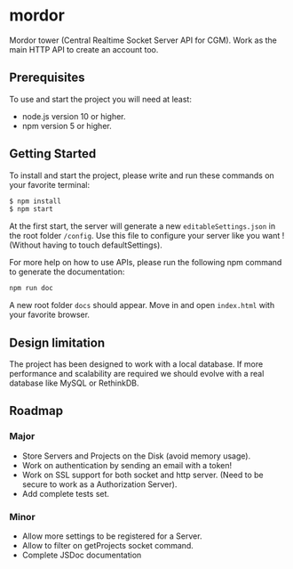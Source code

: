 # mordor
Mordor tower (Central Realtime Socket Server API for CGM). Work as the main HTTP API to create an account too.

## Prerequisites

To use and start the project you will need at least:

- node.js version 10 or higher.
- npm version 5 or higher.

## Getting Started

To install and start the project, please write and run these commands on your favorite terminal:

```bash
$ npm install
$ npm start
```

At the first start, the server will generate a new `editableSettings.json` in the root folder `/config`. Use this file to configure your server like you want ! (Without having to touch defaultSettings).

For more help on how to use APIs, please run the following npm command to generate the documentation:
```bash
npm run doc
```

A new root folder `docs` should appear. Move in and open `index.html` with your favorite browser.

## Design limitation

The project has been designed to work with a local database. If more performance and scalability are required we should evolve with a real database like MySQL or RethinkDB.

## Roadmap

### Major
- Store Servers and Projects on the Disk (avoid memory usage).
- Work on authentication by sending an email with a token!
- Work on SSL support for both socket and http server. (Need to be secure to work as a Authorization Server).
- Add complete tests set.

### Minor
- Allow more settings to be registered for a Server.
- Allow to filter on getProjects socket command.
- Complete JSDoc documentation
